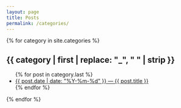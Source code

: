 ```yaml
---
layout: page
title: Posts
permalink: /categories/
---
```


<div>
{% for category in site.categories %}
  <h2 id="{{ category | first | slugify }}" class="category-title">{{ category | first | replace: "_", " " | strip }}</h2>
  <ul>
    {% for post in category.last %}
      <li><a href="{{ post.url | relative_url }}">{{ post.date | date: "%Y-%m-%d" }} &mdash; {{ post.title }}</a></li>
    {% endfor %}
  </ul>
{% endfor %}
</div>
